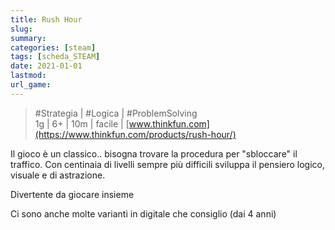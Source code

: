 ```yaml
---
title: Rush Hour
slug: 
summary: 
categories: [steam]
tags: [scheda_STEAM]
date: 2021-01-01
lastmod: 
url_game: 
---
```

> #Strategia | #Logica | #ProblemSolving  
> 1g | 6+ | 10m | facile | [www.thinkfun.com](https://www.thinkfun.com/products/rush-hour/)  

Il gioco è un classico.. bisogna trovare la procedura per "sbloccare" il traffico.
Con centinaia di livelli sempre più difficili sviluppa il pensiero logico, visuale e di astrazione.

Divertente da giocare insieme

Ci sono anche molte varianti in digitale che consiglio (dai 4 anni)





